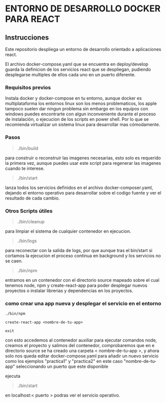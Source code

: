 # ENTORNO DE DESARROLLO DOCKER PARA REACT

## Instrucciones 

Este repositorio despliega un entorno de desarrollo orientado a aplicaciones react.

El archivo docker-compose.yaml que se encuentra en deploy/develop guarda la definicion de los servicios react que se despliegan, pudiendo desplegarse multiples de ellos cada uno en un puerto diferente.

### Requisitos previos
Instala docker y docker-compose en tu entorno, aunque docker es multiplataforma los entornos linux son los menos problematicos, los apple tampoco suelen dar ningun problema sin embargo en los equipos con windows puedes encontrarte con algun inconveniente durante el proceso de instalación, o ejecucion de los scripts en power shell. Por lo que se recomienda virtualizar un sistema linux para desarrollar mas cómodamente.

### Pasos

> ./bin/build 

para construir o reconstruir las imagenes necesarias, esto solo es requerido la primera vez, aunque puedes usar este script para regenerar las imagenes cuando te interese.


> ./bin/start 

lanza todos los servicios definidos en el archivo docker-composer.yaml, dejando el entorno operativo para desarrollar sobre el codigo fuente y ver el resultado de cada cambio.

###  Otros Scripts útiles

> ./bin/cleanup

para limpiar el sistema de cualquier contenedor en ejecucion.

> ./bin/logs

para reconectar con la salida de logs, por que aunque tras el bin/start si cortamos la ejecucion el proceso continua en background y los servicios no se caen.

> ./bin/npm

entramos en un contenedor con el directorio source mapeado sobre el cual tenemos node, npm y create-react-app para poder desplegar nuevos proyectos o instalar librerias y dependencias en los proyectos.



### como crear una app nueva y desplegar el servicio en el entorno

```
./bin/npm

create-react-app <nombre-de-tu-app>

exit 
```
con esto accedemos al contenedor auxiliar para ejecutar comandos node, creamos el proyecto y salimos del contenedor, comprobaremos que en e directorio source se ha creado una carpeta < nombre-de-tu-app >, y ahora solo nos queda editar docker-compose.yaml
para añadir un nuevo servicio como los ejemplos "practica1" y "practica2" en este caso "nombre-de-tu-app" seleccionando un puerto que este disponible

ejecuta 
> ./bin/start

en localhost:< puerto > podras ver el servicio operativo.